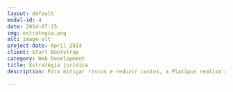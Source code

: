 ```yaml
---
layout: default
modal-id: 4
date: 2014-07-15
img: estrategia.png
alt: image-alt
project-date: April 2014
client: Start Bootstrap
category: Web Development
title: Estratégia jurídica
description: Para mitigar riscos e reduzir custos, a Platipus realiza análises do histórico de processos do cliente e sugere as melhores estratégias para acordos e defesas.

---
```

